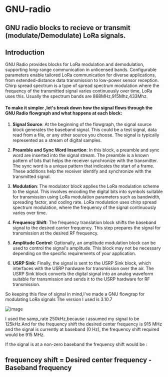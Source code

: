 # GNU-radio
## GNU radio blocks to recieve or transmit (modulate/Demodulate) LoRa signals.
## Introduction
GNU Radio provides blocks for LoRa modulation and demodulation, supporting long-range communication in unlicensed bands. Configurable parameters enable tailored LoRa communication for diverse applications, from extended-distance data transmission to low-power sensor reception.
Chirp spread spectrum is a type of spread spectrum modulation where the frequency of the transmitted signal varies continuously over time, LoRa uses this. Usually the spectrum bands are 868MHz,915Mhz,433Mhz.
#### To make it simpler ,let's break down how the signal flows through the GNU Radio flowgraph and what happens at each block:


1.  **Signal Source**: At the beginning of the flowgraph, the signal source block generates the baseband signal. This could be a test signal, data read from a file, or any other source you choose. The signal is typically represented as a stream of digital samples.
    
2.  **Preamble and Sync Word Insertion**: In this block, a preamble and sync word are inserted into the signal stream. The preamble is a known pattern of bits that helps the receiver synchronize with the transmitter. The sync word is a unique pattern that indicates the start of a frame. These additions help the receiver identify and synchronize with the transmitted signal.
    
3.  **Modulation**: The modulator block applies the LoRa modulation scheme to the signal. This involves encoding the digital bits into symbols suitable for transmission using LoRa modulation parameters such as bandwidth, spreading factor, and coding rate. LoRa modulation uses chirp spread spectrum modulation, where the frequency of the signal continuously varies over time.
    
4.  **Frequency Shift**: The frequency translation block shifts the baseband signal to the desired carrier frequency. This step prepares the signal for transmission at the desired RF frequency.
    
5.  **Amplitude Control**: Optionally, an amplitude modulation block can be used to control the signal's amplitude. This block may not be necessary depending on the specific requirements of your application.
    
6.  **USRP Sink**: Finally, the signal is sent to the USRP Sink block, which interfaces with the USRP hardware for transmission over the air. The USRP Sink block converts the digital signal into an analog waveform suitable for transmission and sends it to the USRP hardware for RF transmission.

   
So keeping this flow of signal in mind,I've made a GNU flowgrap for modulating LoRa signals
The version I used is 3.10.7

![image](https://github.com/Ritikakdr/GNU-radio/assets/116477443/a64bf525-35dc-4448-978e-288692457fe7)

I used the samp_rate 250kHz,because i assumed my signal to be 125kHz.And for the frequency shift the desired center frequency is 915 MHz and the signal is currently at baseband (0 Hz), the frequency shift required would be 915 MHz. 


If the signal is at a non-zero baseband the frequency shift would be :

## frequencey shift = Desired center frequency - Baseband frequency
